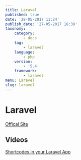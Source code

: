 ```yaml
---
title: Laravel
published: true
date: '28-05-2017 11:24'
publish_date: '27-05-2017 16:39'
taxonomy:
    category:
        - docs
    tag:
        - laravel
    language:
        - php
    version:
        - '5.4'
    framework:
        - laravel
menu: Laravel
slug: laravel
---
```


# Laravel

[Offical Site](https://laravel.com/)



## Videos

[Shortcodes in your Laravel App](https://devdojo.com/episode/shortcodes-in-your-laravel-app)